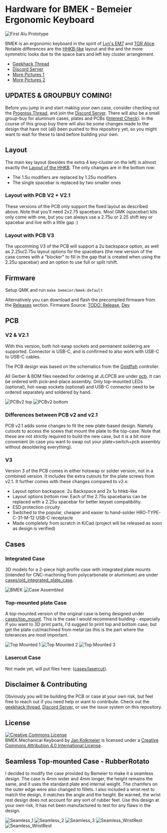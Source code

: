 # Hardware for BMEK - Bemeier Ergonomic Keyboard
![First Alu Prototype](https://i.imgur.com/g2n1SY1.jpg)

BMEK is an ergonomic keyboard in the spirit of [Lyn's EM7](https://geekhack.org/index.php?topic=83328.0) and [TGR Alice](https://geekhack.org/index.php?topic=95009.0).
Notable differences are the [HHKB-like](https://www.hhkeyboard.com/) layout and the and the more symmetric looks due to the space bars and left key cluster arrangement.

- [Geekhack Thread](https://geekhack.org/index.php?topic=103032.0)
- [Discord Server](https://discord.gg/BFZNmtM)
- [More Pictures 1](https://imgur.com/a/tHlaMWA)
- [More Pictures 2](https://imgur.com/a/MdbbHqe)

## UPDATES & GROUPBUY COMING!
Before you jump in and start making your own case, consider checking out the [Progress Thread](https://geekhack.org/index.php?topic=103032.0), and join the [Discord Server](https://discord.gg/BFZNmtM). There will also be a small group-buy for aluminum cases, plates and PCBs ([Interest Check](https://geekhack.org/index.php?topic=107203.0)). In the course of this group buy there will also be some changes made to the design that have not (all) been pushed to this repository yet, so you might want to wait for these to land before building your own.

## Layout
The main key layout (besides the extra 4 key-cluster on the left) is almost exactly the [Layout of the HHKB](https://deskthority.net/wiki/HHKB_Professional2). The only changes are in the bottom row:
- The 1.5u modifiers are replaced by 1.25u modifiers
- The single spacebar is replaced by two smaller ones

### Layout with PCB V2 + V2.1
These versions of the PCB only support the fixed layout as described above. Note that you'll need 2x2.75 spacebars. Most GMK (spacebar) kits only come with one, but you can always use a 2.75u or 2.25 shift key or spacebar and live with a little gap :)

### Layout with PCB V3
The upcomming V3 of the PCB will support a 2u backspace option, as well as 2.25u/2.75u layout options for the spacebars (the new version of the case comes with a "blocker" to fill in the gap that is created when using the 2.25u spacebar) and an option to use full or split rshift.

## Firmware
Setup QMK and run `make bemeier/bmek:default`  

Alternatively you can download and flash the precompiled firmware from the [Releases](https://github.com/Bemeier/bmek/releases) section. Firmware Source: [TODO: Release](https://github.com/qmk/qmk_firmware/tree/master/keyboards/bemeier/bmek), [Dev](https://github.com/Bemeier/qmk_firmware/tree/bemeier/keyboards/bemeier/bmek)


## PCB

### V2 & V2.1
With this version, both hot-swap sockets and permanent soldering are supported. Connector is USB-C, and is confirmed to also work with USB-C to USB-C cables.

The PCB design was based on the schematics from the [Goldfish](https://github.com/Dr-Derivative/Goldfish) controller.

All Gerber & BOM files needed for ordering at JLCPCB are under [pcb](https://github.com/Bemeier/bmek/tree/master/pcb).
It can be ordered with pick-and-place assembly. Only top-mounted LEDs (optional), hot-swap sockets (optional) and USB-C connector need to be ordered separately and soldered by hand.

![PCBv2 top](https://i.imgur.com/iHjo18j.jpg)
![PCBv2 bottom](https://i.imgur.com/7royTzh.jpg)

### Differences between PCB v2 and v2.1
PCB v2.1 adds some changes to fit the new plate-based design. Namely cutouts to access the scews that mount the plate to the top-case. Note that these are not strictly required to build the new case, but it is a bit more convenient (in case you want to swap out your plate+switch+pcb assembly without desoldering everything).

### V3
Version 3 of the PCB comes in either hotswap or solder version, not in a combined version. It includes the extra cutouts for the plate screws from v2.1. It further comes with these changes compared to v2.x:

- Layout option backspace: 2u Backspace and 2x 1u hhkb-like
- Layout options bottom row: Each of the 2.75u spacebarss can be replaced with a 2.25u spacebar for better keyset compatibility.
- ESD protection circuity
- Switched to the popular, cheaper and easier to hand-solder HRO-TYPE-C-31-M-12 USB-C receptacle
- Made completely from scratch in KiCad (project will be released as soon as design is verified)

## Cases


### Integrated Case
3D models for a 2-piece high profile case with integrated plate mounts (intended for CNC-machining from polycarbonate or aluminium) are under [cases/old_integrated_plate_case](https://github.com/Bemeier/bmek/tree/master/cases/old_integrated_plate_case).

![BMEK](https://i.imgur.com/3rHByZJ.jpg)
![Case Assembled](https://i.imgur.com/5wR5hRO.jpg)

### Top-mounted plate Case
A top-mounted version of the original case is being designed under [cases/top_mount](https://github.com/Bemeier/bmek/tree/master/cases/top_mount). This is the case I would recommend building - especially if you want to 3D print parts, I'd suggest to print top and bottom case, but get the plate cut/machined from metal (as this is the part where the tolerances are most important.

![Top Mounted 1](https://i.imgur.com/kyHzoL8.png)
![Top Mounted 2](https://i.imgur.com/Dd6fttt.jpg)
![Top Mounted 3](https://i.imgur.com/lirDxdv.jpg)

### Lasercut Case

Not made yet, will put files here: ([cases/lasercut](https://github.com/Bemeier/bmek/tree/master/cases/lasercut)).


## Disclaimer & Contributing

Obviously you will be building the PCB or case at your own risk, but feel free to reach out if you need help or want to contribute. Check out the [geekhack thread](https://geekhack.org/index.php?topic=103032.0), [Discord Server](https://discord.gg/BFZNmtM), or use the issue system on this repository.


## License

<a rel="license" href="http://creativecommons.org/licenses/by/4.0/"><img alt="Creative Commons License" style="border-width:0" src="https://i.creativecommons.org/l/by/4.0/88x31.png" /></a><br /><span xmlns:dct="http://purl.org/dc/terms/" property="dct:title">BMEK Mechanical Keyboard</span> by <a xmlns:cc="http://creativecommons.org/ns#" href="http://github.com/Bemeier/bmek" property="cc:attributionName" rel="cc:attributionURL">Jan Kolkmeier</a> is licensed under a <a rel="license" href="http://creativecommons.org/licenses/by/4.0/">Creative Commons Attribution 4.0 International License</a>.

## Seamless Top-mounted Case - RubberRotato

I decided to modify the case provided by Bemeier to make it a seamless design. The case is 4mm wider and 4mm longer, the height remains the same, and it uses the standard plate and internal weight. The chamfers on the outer edge were also changed to fillets. I also included a wrist rest to match the design, it matches the angle and the height. Be warned, the wrist rest design does not account for any sort of rubber feet. Use this design at your own risk, It has not been manufactured to test for any flaws in the design.

![Seamless_1](https://i.imgur.com/9myQeSg.jpg)
![Seamless_2](https://i.imgur.com/LzvlBMv.png)
![Seamless_3](https://i.imgur.com/pJcaTP7.jpg)
![Seamless_WristRest](https://i.imgur.com/PXfZxaF.jpg)
![Seamless_WristRest](https://i.imgur.com/IAPdWeQ.png)
